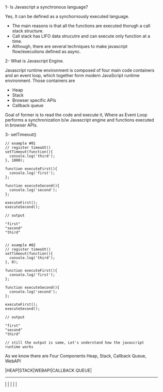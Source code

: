 1-  Is Javascript a synchronous language?

Yes, It can be defined as a synchornously executed language. 

- The main reasons is that all the functions are executed thorugh a call stack structure.
- Call stack has LIFO data strucutre and can execute only function at a time.
- Although, there are several techniques to make javascript flow/executions defined as async.

2- What is Javascript Engine.

Javascript runtime environment is composed of four main code containers and an event loop, which together form modern JavaScript runtime environment. Those containers are

- Heap
- Stack
- Browser specific APIs
- Callback queue

Goal of former is to read the code and execute it, Where as Event Loop performs a synchronization b/w Javascript engine and functions executed in browser APIs.

3- setTimeout()

```
// example #01
// register timeoUt()
setTimeout(function(){
  console.log('third');
}, 1000);

function executeFirst(){
  console.log('first');
};

function executeSecond(){
  console.log('second');
};

executeFirst();
executeSecond();

// output

"first"
"second"
"third"


// example #02
// register timeoUt()
setTimeout(function(){
  console.log('third');
}, 0);

function executeFirst(){
  console.log('first');
};

function executeSecond(){
  console.log('second');
};

executeFirst();
executeSecond();

// output

"first"
"second"
"third"

// still the output is same, Let's understand how the javascript runtime works

```

As we know there are Four Components Heap, Stack, Callback Queue, WebAPI

|HEAP|STACK|WEBAPI|CALLBACK QUEUE|
- - - -
| | | | |
 
